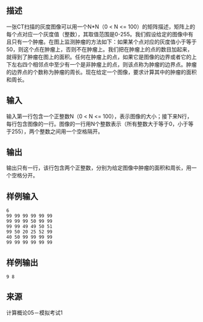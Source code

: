 ## 描述


一张CT扫描的灰度图像可以用一个N*N（0 < N <= 100）的矩阵描述，矩阵上的每个点对应一个灰度值（整数），其取值范围是0-255。我们假设给定的图像中有且只有一个肿瘤。在图上监测肿瘤的方法如下：如果某个点对应的灰度值小于等于50，则这个点在肿瘤上，否则不在肿瘤上。我们把在肿瘤上的点的数目加起来，就得到了肿瘤在图上的面积。任何在肿瘤上的点，如果它是图像的边界或者它的上下左右四个相邻点中至少有一个是非肿瘤上的点，则该点称为肿瘤的边界点。肿瘤的边界点的个数称为肿瘤的周长。现在给定一个图像，要求计算其中的肿瘤的面积和周长。

## 输入


输入第一行包含一个正整数N（0 < N <= 100），表示图像的大小；接下来N行，每行包含图像的一行。图像的一行用N个整数表示（所有整数大于等于0，小于等于255），两个整数之间用一个空格隔开。

## 输出


输出只有一行，该行包含两个正整数，分别为给定图像中肿瘤的面积和周长，用一个空格分开。

## 样例输入


```
6
99 99 99 99 99 99
99 99 99 50 99 99
99 99 49 49 50 51
99 50 20 25 52 99
40 50 99 99 99 99
99 99 99 99 99 99

```


## 样例输出


```
9 8
```


## 来源


计算概论05－模拟考试1

